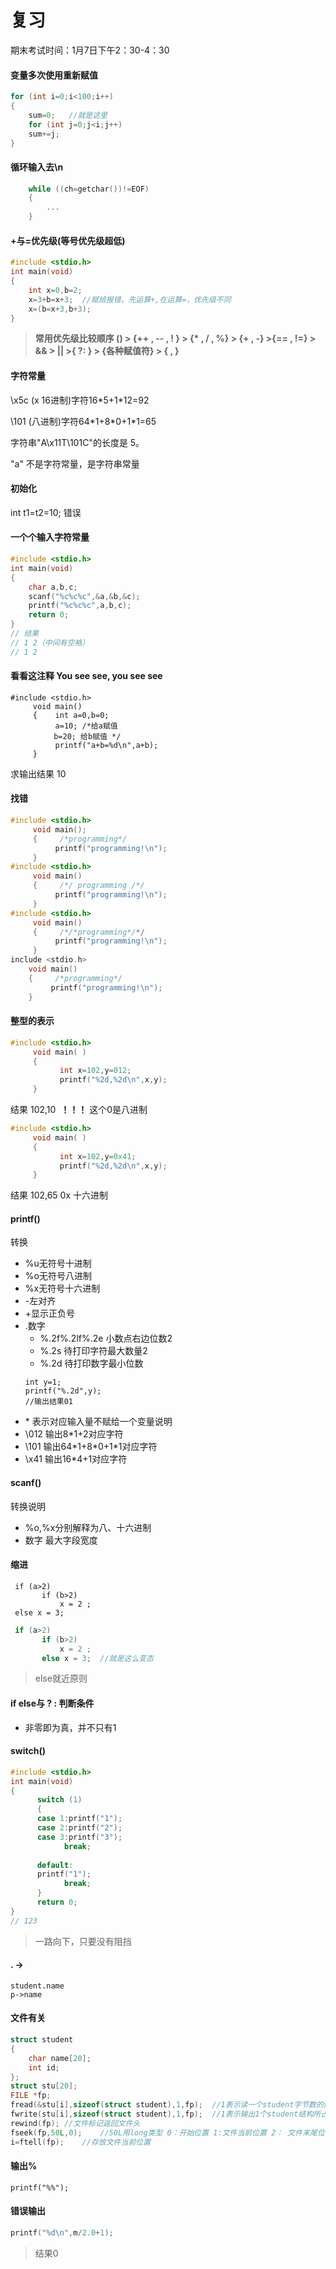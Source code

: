 # 复习
期末考试时间：1月7日下午2：30-4：30

#### 变量多次使用重新赋值
````c
for (int i=0;i<100;i++)
{
    sum=0;   //就是这里
    for (int j=0;j<i;j++)
    sum+=j;
}
````
#### 循环输入去\n
````c
    while ((ch=getchar())!=EOF)
    {
        ...
    }
````
#### +与=优先级(等号优先级超低)
````c
#include <stdio.h>
int main(void)
{
    int x=0,b=2;
    x=3+b=x+3;  //赋给报错，先运算+,在运算=，优先级不同
    x=(b=x+3,b+3);
}
````
>**常用优先级比较顺序 () > {++ , -- , ! } > {\* , / , %} > {+ , -} >{== , !=} >  && > ||  >{ ?: } > {各种赋值符} > { , }**

#### 字符常量
\x5c    (x  16进制)字符16\*5+1\*12=92

\101  (八进制)字符64\*1+8\*0+1\*1=65

字符串"A\x11T\101C"的长度是 5。

"a" 不是字符常量，是字符串常量
#### 初始化
int t1=t2=10;   错误

#### 一个个输入字符常量
````c
#include <stdio.h>
int main(void)
{
    char a,b,c;
    scanf("%c%c%c",&a,&b,&c);
    printf("%c%c%c",a,b,c);
    return 0;
}
// 结果
// 1 2（中间有空格）
// 1 2
````
#### 看看这注释 You see see, you see see
````
#include <stdio.h>
     void main()
     {    int a=0,b=0;
          a=10; /*给a赋值
　        b=20; 给b赋值 */
          printf("a+b=%d\n",a+b);
     }
````
求输出结果 10
#### 找错
````c
#include <stdio.h>
     void main();
     {     /*programming*/
          printf("programming!\n");
     }  
#include <stdio.h>
     void main()
     {     /*/ programming /*/
          printf("programming!\n");
     }
#include <stdio.h>   
     void main()
     {     /*/*programming*/*/
          printf("programming!\n");
     }  
include <stdio.h>
    void main()
    {     /*programming*/
         printf("programming!\n");
    }
````
#### 整型的表示
````c
#include <stdio.h>   
     void main( )
     {
           int x=102,y=012; 
           printf("%2d,%2d\n",x,y);
     }
````
结果 102,10  **！！！**
这个0是八进制
````c
#include <stdio.h>   
     void main( )
     {
           int x=102,y=0x41; 
           printf("%2d,%2d\n",x,y);
     }
````
结果 102,65
0x 十六进制
#### printf()
转换
- %u无符号十进制
- %o无符号八进制
- %x无符号十六进制
- \-左对齐
- \+显示正负号
- .数字 
    - %.2f%.2lf%.2e 小数点右边位数2
    - %.2s 待打印字符最大数量2
    - %.2d 待打印数字最小位数
    ````
    int y=1;
    printf("%.2d",y);
    //输出结果01
    ````
-  \* 表示对应输入量不赋给一个变量说明
-  \012 输出8*1+2对应字符
-  \101 输出64\*1+8\*0+1\*1对应字符
-  \x41 输出16*4+1对应字符
#### scanf()
转换说明
- %o,%x分别解释为八、十六进制
- 数字 最大字段宽度
#### 缩进
````
 if (a>2) 
       if (b>2) 
           x = 2 ;
 else x = 3;
````
````c
 if (a>2) 
       if (b>2) 
           x = 2 ;
       else x = 3;  //就是这么变态
````
>else就近原则

#### if else与 ? : 判断条件
- 非零即为真，并不只有1

#### switch()
````c
#include <stdio.h>
int main(void)
{
      switch (1)
      {
      case 1:printf("1");
      case 2:printf("2");
      case 3:printf("3");
            break;
      
      default:
      printf("1");
            break;
      }
      return 0;
}
// 123
````
>一路向下，只要没有阻挡
#### . ->
    student.name
    p->name

#### 文件有关
````c
struct student
{
    char name[20];
    int id;
};
struct stu[20];
FILE *fp;
fread(&stu[i],sizeof(struct student),1,fp);  //1表示读一个student字节数的数据
fwrite(stu[i],sizeof(struct student),1,fp);  //1表示输出1个student结构所占字节的数据
rewind(fp); //文件标记返回文件头
fseek(fp,50L,0);    //50L用long类型 0：开始位置 1:文件当前位置 2： 文件末尾位置
i=ftell(fp);    //存放文件当前位置
````
#### 输出%
````
printf("%%");
````   
#### 错误输出
````c
printf("%d\n",m/2.0+1);
````
>结果0
